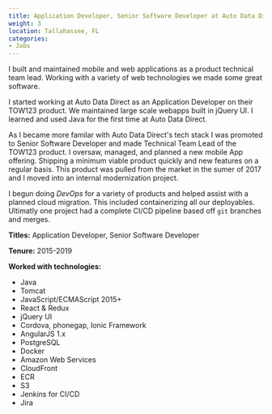 ```yaml
---
title: Application Developer, Senior Software Developer at Auto Data Direct
weight: 3
location: Tallahassee, FL
categories:
- Jobs
---
```


I built and maintained mobile and web applications as a product technical team lead. Working with a variety of web technologies we made some great software.

<!--more-->

I started working at Auto Data Direct as an Application Developer on their TOW123 product. We maintained large scale webapps built in jQuery UI. I learned and used Java for the first time at Auto Data Direct.

As I became more familar with Auto Data Direct's tech stack I was promoted to Senior Software Developer and made Technical Team Lead of the TOW123 product. I oversaw, managed, and planned a new mobile App offering. Shipping a minimum viable product quickly and new features on a regular basis. This product was pulled from the market in the sumer of 2017 and I moved into an internal modernization project.

I begun doing _DevOps_ for a variety of products and helped assist with a planned cloud migration. This included containerizing all our deployables. Ultimatly one project had a complete CI/CD pipeline based off `git` branches and merges.

**Titles:** Application Developer, Senior Software Developer

**Tenure:** 2015-2019

**Worked with technologies:**

- Java
- Tomcat
- JavaScript/ECMAScript 2015+
- React & Redux
- jQuery UI
- Cordova, phonegap, Ionic Framework
- AngularJS 1.x
- PostgreSQL
- Docker
- Amazon Web Services
 - CloudFront
 - ECR
 - S3
- Jenkins for CI/CD
- Jira
